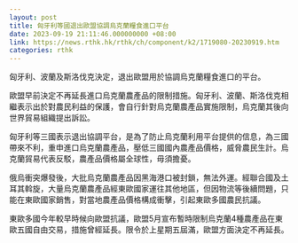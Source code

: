 ```yaml
---
layout: post
title: 匈牙利等國退出歐盟協調烏克蘭糧食進口平台
date: 2023-09-19 21:11:46.000000000 +08:00
link: https://news.rthk.hk/rthk/ch/component/k2/1719080-20230919.htm
categories: rthk
---
```


匈牙利、波蘭及斯洛伐克決定，退出歐盟用於協調烏克蘭糧食進口的平台。

歐盟早前決定不再延長進口烏克蘭農產品的限制措施。匈牙利、波蘭、斯洛伐克相繼表示出於對農民利益的保護，會自行針對烏克蘭農產品實施限制，烏克蘭其後向世界貿易組織提出訴訟。

匈牙利等三國表示退出協調平台，是為了防止烏克蘭利用平台提供的信息，為三國帶來不利，重申進口烏克蘭農產品，壓低三國國內農產品價格，威脅農民生計。烏克蘭貿易代表反駁，農產品價格屬全球性，毋須擔憂。

俄烏衝突爆發後，大批烏克蘭農產品因黑海港口被封鎖，無法外運。經聯合國及土耳其斡旋，大量烏克蘭農產品經東歐國家運往其他地區，但因物流等後續問題，只能在東歐國家銷售，對當地農產品價格構成衝擊，引起東歐多國農民抗議。

東歐多國今年較早時候向歐盟抗議，歐盟5月宣布暫時限制烏克蘭4種農產品在東歐五國自由交易，措施曾經延長。限令於上星期五屆滿，歐盟方面決定不再延長。

